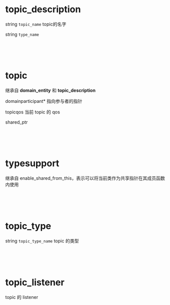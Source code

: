 # topic_description

string `topic_name` topic的名字

string `type_name`

<br/>

<br/>

<br/>

# topic

继承自 **domain_entity** 和 **topic_description**

domainparticipant* 指向参与者的指针

topicqos 当前 topic 的 qos

shared_ptr<topiclistener>

<br/>

<br/>

<br/>

# typesupport

继承自 enable_shared_from_this，表示可以将当前类作为共享指针在其成员函数内使用

<br/>

<br/>

<br/>

# topic_type

string `topic_type_name` topic 的类型

<br/>

<br/>

<br/>

# topic_listener

topic 的 listener